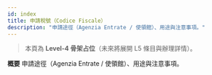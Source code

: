 ```yaml
---
id: index
title: 申請稅號（Codice Fiscale）
description: "申請途徑（Agenzia Entrate / 使領館）、用途與注意事項。"
---
```


> 本頁為 **Level-4 骨架占位**（未來將展開 L5 條目與辦理詳情）。

**概要**
申請途徑（Agenzia Entrate / 使領館）、用途與注意事項。
